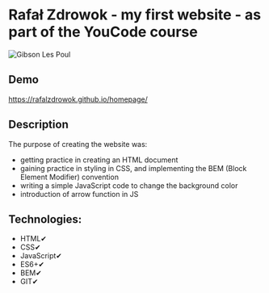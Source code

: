 ﻿# Rafał Zdrowok - my first website - as part of the YouCode course
 ![Gibson Les Poul](https://user-images.githubusercontent.com/122734582/212879999-e76de8de-dec6-4461-b0be-879a7f66b693.jpg)
## Demo
https://rafalzdrowok.github.io/homepage/
## Description
The purpose of creating the website was:
- getting practice in creating an HTML document
- gaining practice in styling in CSS, and implementing the BEM (Block Element Modifier) convention
- writing a simple JavaScript code to change the background color
- introduction of arrow function in JS
## Technologies:
- HTML✔
- CSS✔
- JavaScript✔
- ES6+✔
- BEM✔
- GIT✔
